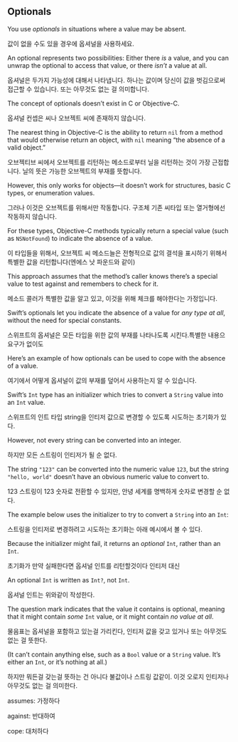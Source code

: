 ## Optionals

You use *optionals* in situations where a value may be absent. 

값이 없을 수도 있을 경우에 옵셔널을 사용하세요.



An optional represents two possibilities: Either there *is* a value, and you can unwrap the optional to access that value, or there *isn’t* a value at all.

옵셔널은 두가지 가능성에 대해서 나타냅니다. 하나는 값이며 당신이 값을 벗김으로써 접근할 수 있습니다. 또는 아무것도 없는 걸 의미합니다.



The concept of optionals doesn’t exist in C or Objective-C. 

옵셔널 컨셉은 씨나 오브젝트 씨에 존재하지 않습니다.



The nearest thing in Objective-C is the ability to return `nil` from a method that would otherwise return an object, with `nil` meaning “the absence of a valid object.” 

오브젝티브 씨에서 오브젝트를 리턴하는 메소드로부터 닐을 리턴하는 것이 가장 근접합니다. 닐의 뜻은 가능한 오브젝트의 부재를 뜻합니다.



However, this only works for objects—it doesn’t work for structures, basic C types, or enumeration values. 

그러나 이것은 오브젝트를 위해서만 작동합니다. 구조체 기존 씨타입 또는 열거형에선 작동하지 않습니다.



For these types, Objective-C methods typically return a special value (such as `NSNotFound`) to indicate the absence of a value. 

이 타입들을 위해서, 오브젝트 씨 메소드늘은 전형적으로 값의 결석을 표시하기 위해서 특별한 값을 리턴합니다(엔에스 낫 파운드와 같이)



This approach assumes that the method’s caller knows there’s a special value to test against and remembers to check for it. 

메소드 콜러가 특별한 값을 알고 있고, 이것을 위해 체크를 해야한다는 가정입니다.



Swift’s optionals let you indicate the absence of a value for *any type at all*, without the need for special constants.

스위프트의 옵셔널은 모든 타입을 위한 값의 부재를 나타나도록 시킨다.특별한 내용으 요구가 없이도



Here’s an example of how optionals can be used to cope with the absence of a value. 

여기에서 어떻게 옵셔널이 값의 부재를 덮어서 사용하는지 알 수 있습니다.



Swift’s `Int` type has an initializer which tries to convert a `String` value into an `Int` value. 

스위프트의 인트 타입 string을 인티저 값으로 변경할 수 있도록 시도하는 초기화가 있다.



However, not every string can be converted into an integer. 

하지만 모든 스트링이 인티저가 될 순 없다.



The string `"123"` can be converted into the numeric value `123`, but the string `"hello, world"` doesn’t have an obvious numeric value to convert to.

123 스트링이 123 숫자로 전환할 수 있지만, 안녕 세계를 명백하게 숫자로 변경할 순 없다.



The example below uses the initializer to try to convert a `String` into an `Int`:

스트링을 인티저로 변경하려고 시도하는 초기화는 아래 예시에서 볼 수 있다.



Because the initializer might fail, it returns an *optional* `Int`, rather than an `Int`. 

초기화가 만약 실패한다면 옵셔널 인트를 리턴할것이다 인티저 대신



An optional `Int` is written as `Int?`, not `Int`. 

옵셔널 인트는 위와같이 작성한다.



The question mark indicates that the value it contains is optional, meaning that it might contain *some* `Int` value, or it might contain *no value at all*. 

물음표는 옵셔널을 포함하고 있는걸 가리킨다, 인티저 값을 갖고 있거나 또는 아무것도 없는 걸 뜻한다.



(It can’t contain anything else, such as a `Bool` value or a `String` value. It’s either an `Int`, or it’s nothing at all.)

하지만 뭐든걸 갖는걸 뜻하는 건 아니다 불값이나 스트링 값같이. 이것 오로지 인티저나 아무것도 없는 걸 의미한다.



assumes: 가정하다

against: 반대하여

cope: 대처하다



